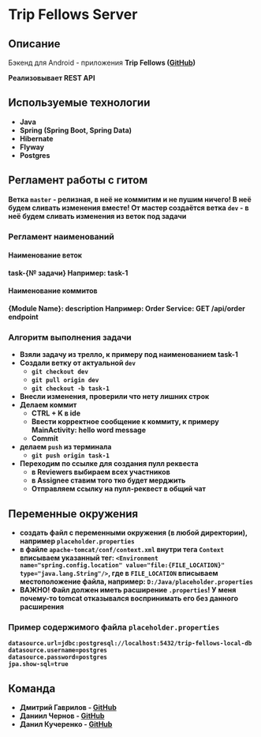# Trip Fellows Server
## Описание
Бэкенд для Android - приложения <b>Trip Fellows<b> ([GitHub](https://github.com/lo0ken/trip-fellows-client))
  
Реализовывает REST API
  
## Используемые технологии
* Java
* Spring (Spring Boot, Spring Data)
* Hibernate
* Flyway
* Postgres

## Регламент работы с гитом
Ветка `master` - релизная, в <b>неё не коммитим и не пушим ничего!</b> В неё будем сливать изменения вместе!
От мастер создаётся ветка `dev` - в неё будем сливать изменения из веток под задачи

### Регламент наименований

#### Наименование веток
task-{№ задачи}
Например: task-1

#### Наименование коммитов
{Module Name}: description
Например:
Order Service: GET /api/order endpoint

### Алгоритм выполнения задачи
- Взяли задачу из трелло, к примеру под наименованием task-1
- Создали ветку от актуальной `dev`
  - `git checkout dev`
  - `git pull origin dev`
  - `git checkout -b task-1`
- Внесли изменения, проверили что нету лишних строк
- Делаем коммит
  - CTRL + K в ide
  - Ввести корректное сообщение к коммиту, к примеру MainActivity: hello word message
  - Commit
- делаем `push` из терминала
  - `git push origin task-1`
- Переходим по ссылке для создания пулл реквеста
  - в Reviewers выбираем всех участников
  - в Assignee ставим того тко будет мерджить
  - Отправляем ссылку на пулл-реквест в общий чат
  
## Переменные окружения
- создать файл с переменными окружения (в любой директории), например `placeholder.properties`
- в файле `apache-tomcat/conf/context.xml` внутри тега `Context` вписываем указанный тег: `<Environment name="spring.config.location" value="file:{FILE_LOCATION}" type="java.lang.String"/>`,
где в `FILE_LOCATION` вписываем местоположение файла, например: `D:/Java/placeholder.properties`
- ВАЖНО! Файл должен иметь расширение `.properties`! У меня почему-то tomcat отказывался воспринимать его без данного расширения

### Пример содержимого файла `placeholder.properties`
```
datasource.url=jdbc:postgresql://localhost:5432/trip-fellows-local-db
datasource.username=postgres
datasource.password=postgres
jpa.show-sql=true
```
  
## Команда
* Дмитрий Гаврилов - [GitHub](https://github.com/lo0ken)
* Даниил Чернов - [GitHub](https://github.com/Lackier)
* Данил Кучеренко - [GitHub](https://github.com/Danil-dn)
